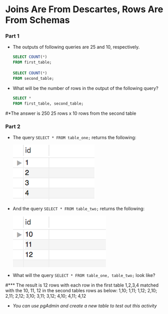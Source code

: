 # Joins Are From Descartes, Rows Are From Schemas


### Part 1

* The outputs of following queries are 25 and 10, respectively.

  ```sql
  SELECT COUNT(*)
  FROM first_table;

  SELECT COUNT(*)
  FROM second_table;
  ```

* What will be the number of rows in the output of the following query?

  ```sql
  SELECT *
  FROM first_table, second_table;
  ```  

#*The answer is 250 25 rows x 10 rows from the second table 

### Part 2

* The query `SELECT * FROM table_one;` returns the following:

  ![Images/descartes01.png](Images/descartes01.png)

* And the query `SELECT * FROM table_two;` returns the following:

  ![Images/descartes01.png](Images/descartes02.png)

* What will the query `SELECT * FROM table_one, table_two;` look like?

#*** The result is 12 rows with each row in the first table 1,2,3,4 matched with the 10, 11, 12 in the second tables rows as below: 
    1,10;
    1,11;
    1,12;
    2,10;
    2,11;
    2,12;
    3,10;
    3,11;
    3,12;
    4,10;
    4,11;
    4,12

* _You can use pgAdmin and create a new table to test out this activity_
